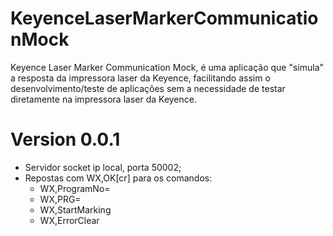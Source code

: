 # KeyenceLaserMarkerCommunicationMock
Keyence Laser Marker Communication Mock, é uma aplicação que "simula" a resposta da impressora laser da Keyence, facilitando assim o desenvolvimento/teste de aplicações sem a necessidade de testar diretamente na impressora laser da Keyence.

# Version 0.0.1
- Servidor socket ip local, porta 50002;
- Repostas com WX,OK[cr] para os comandos:
  - WX,ProgramNo=
  - WX,PRG=
  - WX,StartMarking
  - WX,ErrorClear
